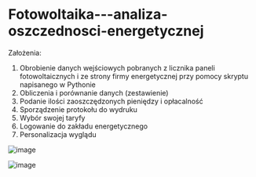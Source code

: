 # Fotowoltaika---analiza-oszczednosci-energetycznej

Założenia: 
  1. Obrobienie danych wejściowych pobranych z licznika paneli fotowoltaicznych i ze strony firmy energetycznej przy pomocy skryptu napisanego w Pythonie 
  2. Obliczenia i porównanie danych (zestawienie) 
  3. Podanie ilości zaoszczędzonych pieniędzy i opłacalność 
  4. Sporządzenie protokołu do wydruku 
  5. Wybór swojej taryfy 
  6. Logowanie do zakładu energetycznego 
  7. Personalizacja wyglądu
  
  ![image](https://user-images.githubusercontent.com/56502598/110784787-6a824a80-826a-11eb-89b3-d64fe51214bc.png)

  ![image](https://user-images.githubusercontent.com/56502598/112451974-62400a00-8d56-11eb-95da-f89b326ad459.png)
